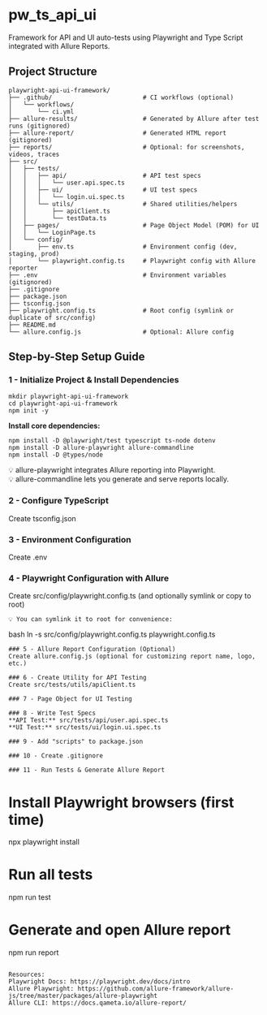# pw_ts_api_ui

Framework for API and UI auto-tests using Playwright and Type Script integrated with Allure Reports.

## Project Structure

```
playwright-api-ui-framework/
├── .github/                         # CI workflows (optional)
│   └── workflows/
│       └── ci.yml
├── allure-results/                  # Generated by Allure after test runs (gitignored)
├── allure-report/                   # Generated HTML report (gitignored)
├── reports/                         # Optional: for screenshots, videos, traces
├── src/
│   ├── tests/
│   │   ├── api/                     # API test specs
│   │   │   └── user.api.spec.ts
│   │   ├── ui/                      # UI test specs
│   │   │   └── login.ui.spec.ts
│   │   └── utils/                   # Shared utilities/helpers
│   │       ├── apiClient.ts
│   │       └── testData.ts
│   ├── pages/                       # Page Object Model (POM) for UI
│   │   └── LoginPage.ts
│   └── config/
│       ├── env.ts                   # Environment config (dev, staging, prod)
│       └── playwright.config.ts     # Playwright config with Allure reporter
├── .env                             # Environment variables (gitignored)
├── .gitignore
├── package.json
├── tsconfig.json
├── playwright.config.ts             # Root config (symlink or duplicate of src/config)
├── README.md
└── allure.config.js                 # Optional: Allure config
```

## Step-by-Step Setup Guide

### 1 - Initialize Project & Install Dependencies
```
mkdir playwright-api-ui-framework
cd playwright-api-ui-framework
npm init -y
```
**Install core dependencies:**
```
npm install -D @playwright/test typescript ts-node dotenv
npm install -D allure-playwright allure-commandline
npm install -D @types/node
```
💡 allure-playwright integrates Allure reporting into Playwright.  
💡 allure-commandline lets you generate and serve reports locally.

### 2 - Configure TypeScript
Create tsconfig.json

### 3 - Environment Configuration
Create .env

### 4 - Playwright Configuration with Allure
Create src/config/playwright.config.ts (and optionally symlink or copy to root)
```
💡 You can symlink it to root for convenience: 
```
bash
ln -s src/config/playwright.config.ts playwright.config.ts
```
### 5 - Allure Report Configuration (Optional)
Create allure.config.js (optional for customizing report name, logo, etc.)

### 6 - Create Utility for API Testing
Create src/tests/utils/apiClient.ts

### 7 - Page Object for UI Testing

### 8 - Write Test Specs
**API Test:** src/tests/api/user.api.spec.ts
**UI Test:** src/tests/ui/login.ui.spec.ts

### 9 - Add "scripts" to package.json

### 10 - Create .gitignore

### 11 - Run Tests & Generate Allure Report
```
# Install Playwright browsers (first time)
npx playwright install

# Run all tests
npm run test

# Generate and open Allure report
npm run report
```

Resources:  
Playwright Docs: https://playwright.dev/docs/intro  
Allure Playwright: https://github.com/allure-framework/allure-js/tree/master/packages/allure-playwright  
Allure CLI: https://docs.qameta.io/allure-report/

